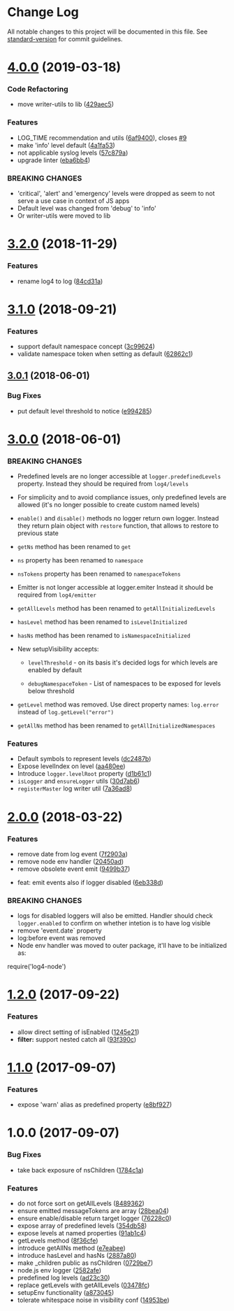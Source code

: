 # Change Log

All notable changes to this project will be documented in this file. See [standard-version](https://github.com/conventional-changelog/standard-version) for commit guidelines.

# [4.0.0](https://github.com/medikoo/log/compare/v3.2.0...v4.0.0) (2019-03-18)

### Code Refactoring

-   move writer-utils to lib ([429aec5](https://github.com/medikoo/log/commit/429aec5))

### Features

-   LOG_TIME recommendation and utils ([6af9400](https://github.com/medikoo/log/commit/6af9400)), closes [#9](https://github.com/medikoo/log/issues/9)
-   make 'info' level default ([4a1fa53](https://github.com/medikoo/log/commit/4a1fa53))
-   not applicable syslog levels ([57c879a](https://github.com/medikoo/log/commit/57c879a))
-   upgrade linter ([eba6bb4](https://github.com/medikoo/log/commit/eba6bb4))

### BREAKING CHANGES

-   'critical', 'alert' and 'emergency' levels were dropped as seem to
    not serve a use case in context of JS apps
-   Default level was changed from 'debug' to 'info'
-   Or writer-utils were moved to lib

<a name="3.2.0"></a>

# [3.2.0](https://github.com/medikoo/log/compare/v3.1.0...v3.2.0) (2018-11-29)

### Features

-   rename log4 to log ([84cd31a](https://github.com/medikoo/log/commit/84cd31a))

<a name="3.1.0"></a>

# [3.1.0](https://github.com/medikoo/log4/compare/v3.0.1...v3.1.0) (2018-09-21)

### Features

-   support default namespace concept ([3c99624](https://github.com/medikoo/log4/commit/3c99624))
-   validate namespace token when setting as default ([62862c1](https://github.com/medikoo/log4/commit/62862c1))

<a name="3.0.1"></a>

## [3.0.1](https://github.com/medikoo/log4/compare/v3.0.0...v3.0.1) (2018-06-01)

### Bug Fixes

-   put default level threshold to notice ([e994285](https://github.com/medikoo/log4/commit/e994285))

<a name="3.0.0"></a>

# [3.0.0](https://github.com/medikoo/log4/compare/v2.0.0...v3.0.0) (2018-06-01)

### BREAKING CHANGES

-   Predefined levels are no longer accessible at `logger.predefinedLevels` property.
    Instead they should be required from `log4/levels`
-   For simplicity and to avoid compliance issues,
    only predefined levels are allowed (it's no
    longer possible to create custom named levels)
-   `enable()` and `disable()` methods no logger return own logger.
    Instead they return plain object with `restore` function, that allows to restore to previous state
-   `getNs` method has been renamed to
    `get`
-   `ns` property has been renamed to
    `namespace`
-   `nsTokens` property has been renamed to
    `namespaceTokens`
-   Emitter is not longer accessible at logger.emiter
    Instead it should be required from `log4/emitter`
-   `getAllLevels` method has been renamed to
    `getAllInitializedLevels`
-   `hasLevel` method has been renamed to
    `isLevelInitialized`
-   `hasNs` method has been renamed to
    `isNamespaceInitialized`
-   New setupVisibility accepts:

    -   `levelThreshold` - on its basis it's decided logs for which levels are
        enabled by default

    -   `debugNamespaceToken` - List of namespaces to be exposed for
        levels below threshold

-   `getLevel` method was removed. Use direct property names:
    `log.error` instead of `log.getLevel("error")`
-   `getAllNs` method has been renamed to
    `getAllInitializedNamespaces`

### Features

-   Default symbols to represent levels ([dc2487b](https://github.com/medikoo/log4/commit/dc2487b))
-   Expose levelIndex on level ([aa480ee](https://github.com/medikoo/log4/commit/aa480ee))
-   Introduce `logger.levelRoot` property ([d1b61c1](https://github.com/medikoo/log4/commit/d1b61c1))
-   `isLogger` and `ensureLogger` utils ([30d7ab6](https://github.com/medikoo/log4/commit/30d7ab6))
-   `registerMaster` log writer util ([7a36ad8](https://github.com/medikoo/log4/commit/7a36ad8))

<a name="2.0.0"></a>

# [2.0.0](https://github.com/medikoo/log4/compare/v1.2.0...v2.0.0) (2018-03-22)

### Features

-   remove date from log event ([7f2903a](https://github.com/medikoo/log4/commit/7f2903a))
-   remove node env handler ([20450ad](https://github.com/medikoo/log4/commit/20450ad))
-   remove obsolete event emit ([9499b37](https://github.com/medikoo/log4/commit/9499b37))

*   feat: emit events also if logger disabled ([6eb338d](https://github.com/medikoo/log4/commit/6eb338d))

### BREAKING CHANGES

-   logs for disabled loggers will also be emitted.
    Handler should check `logger.enabled` to confirm on whether
    intetion is to have log visible
-   remove 'event.date` property
-   log:before event was removed
-   Node env handler was moved to outer package,
    it'll have to be initialized as:

require('log4-node')

<a name="1.2.0"></a>

# [1.2.0](https://github.com/medikoo/log4/compare/v1.1.0...v1.2.0) (2017-09-22)

### Features

-   allow direct setting of isEnabled ([1245e21](https://github.com/medikoo/log4/commit/1245e21))
-   **filter:** support nested catch all ([93f390c](https://github.com/medikoo/log4/commit/93f390c))

<a name="1.1.0"></a>

# [1.1.0](https://github.com/medikoo/log4/compare/v1.0.0...v1.1.0) (2017-09-07)

### Features

-   expose 'warn' alias as predefined property ([e8bf927](https://github.com/medikoo/log4/commit/e8bf927))

<a name="1.0.0"></a>

# 1.0.0 (2017-09-07)

### Bug Fixes

-   take back exposure of nsChildren ([1784c1a](https://github.com/medikoo/log4/commit/1784c1a))

### Features

-   do not force sort on getAllLevels ([8489362](https://github.com/medikoo/log4/commit/8489362))
-   ensure emitted messageTokens are array ([28bea04](https://github.com/medikoo/log4/commit/28bea04))
-   ensure enable/disable return target logger ([76228c0](https://github.com/medikoo/log4/commit/76228c0))
-   expose array of predefined levels ([354db58](https://github.com/medikoo/log4/commit/354db58))
-   expose levels at named properties ([91ab1c4](https://github.com/medikoo/log4/commit/91ab1c4))
-   getLevels method ([8f36cfe](https://github.com/medikoo/log4/commit/8f36cfe))
-   introduce getAllNs method ([e7eabee](https://github.com/medikoo/log4/commit/e7eabee))
-   introduce hasLevel and hasNs ([2887a80](https://github.com/medikoo/log4/commit/2887a80))
-   make \_children public as nsChildren ([0729be7](https://github.com/medikoo/log4/commit/0729be7))
-   node.js env logger ([2582afe](https://github.com/medikoo/log4/commit/2582afe))
-   predefined log levels ([ad23c30](https://github.com/medikoo/log4/commit/ad23c30))
-   replace getLevels with getAllLevels ([03478fc](https://github.com/medikoo/log4/commit/03478fc))
-   setupEnv functionality ([a873045](https://github.com/medikoo/log4/commit/a873045))
-   tolerate whitespace noise in visibility conf ([14953be](https://github.com/medikoo/log4/commit/14953be))
